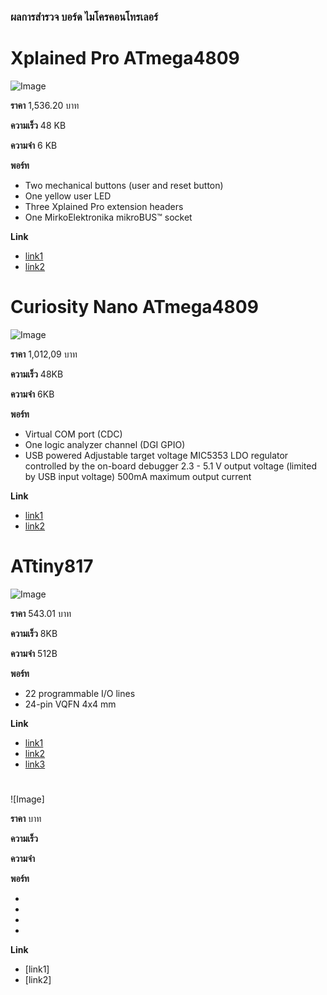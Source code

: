 ### ผลการสำรวจ บอร์ด ไมโครคอนโทรเลอร์

#  Xplained Pro ATmega4809

![Image](https://www.microchip.com/content/dam/mchp/mrt-dam/devtools/2705-atmega4809-rev6.jpg)

**ราคา** 1,536.20 บาท

**ความเร็ว** 48 KB

**ความจำ** 6 KB

**พอร์ท**

- Two mechanical buttons (user and reset button)
- One yellow user LED
- Three Xplained Pro extension headers
- One MirkoElektronika mikroBUS™ socket

**Link**

- [link1](https://docs.platformio.org/en/latest/boards/atmelmegaavr/xplained_pro_4809.html#board-atmelmegaavr-xplained-pro-4809)
- [link2](https://www.microchip.com/en-us/development-tool/ATMEGA4809-XPRO)

# Curiosity Nano ATmega4809

![Image](https://encrypted-tbn0.gstatic.com/images?q=tbn:ANd9GcRAXW73BxoI6PVq_CL_1E5JzX4L7TlmumGN6376e-6wv-UZCZMES-IdNXFMN1RjxWHzpFA&usqp=CAU)

**ราคา** 1,012,09 บาท

**ความเร็ว** 48KB

**ความจำ** 6KB

**พอร์ท**

- Virtual COM port (CDC)
- One logic analyzer channel (DGI GPIO)
- USB powered
Adjustable target voltage
MIC5353 LDO regulator controlled by the on-board debugger
2.3 - 5.1 V output voltage (limited by USB input voltage)
500mA maximum output current

**Link**

- [link1](https://docs.platformio.org/en/latest/boards/atmelmegaavr/curiosity_nano_4809.html#board-atmelmegaavr-curiosity-nano-4809)
- [link2](https://th.rs-online.com/web/p/microcontroller-development-tools/1946446?cm_mmc=TH-PLA-DS3A-_-google-_-PLA_TH_EN_Raspberry_Pi_%26_Arduino_%26_Development_Tools_Whoop-_-(TH:Whoop!)+Microcontroller+Development+Tools-_-1946446&matchtype=&pla-836084227806&gclid=EAIaIQobChMIwt63-KD39QIVzA5yCh0PpgJEEAYYASABEgLp6vD_BwE&gclsrc=aw.ds)

# ATtiny817

![Image](https://th.element14.com/productimages/standard/en_GB/2674883-40.jpg)

**ราคา** 543.01 บาท

**ความเร็ว** 8KB

**ความจำ** 512B

**พอร์ท**

- 22 programmable I/O lines
- 24-pin VQFN 4x4 mm

**Link**

- [link1](https://docs.platformio.org/en/latest/boards/atmelmegaavr/ATtiny817.html#board-atmelmegaavr-attiny817)
- [link2](https://th.element14.com/microchip/attiny817-xmini/dev-board-avr-microcontroller/dp/2674883?gclid=EAIaIQobChMI28rC76T39QIVxX4rCh2j-QX4EAQYAiABEgJ5pfD_BwE&mckv=_dc%7Cpcrid%7C554518064101%7Cpkw%7C%7Cpmt%7C%7Cslid%7C%7Cproduct%7C2674883%7Cpgrid%7C123812986770%7Cptaid%7Cpla-293946777986%7C&CMP=KNC-GTH-GEN-SHOPPING-2674883)
- [link3](https://www.farnell.com/datasheets/2859238.pdf)

#

![Image]

**ราคา** บาท

**ความเร็ว** 

**ความจำ** 

**พอร์ท**

- 
- 
- 
- 

**Link**

- [link1]
- [link2]
